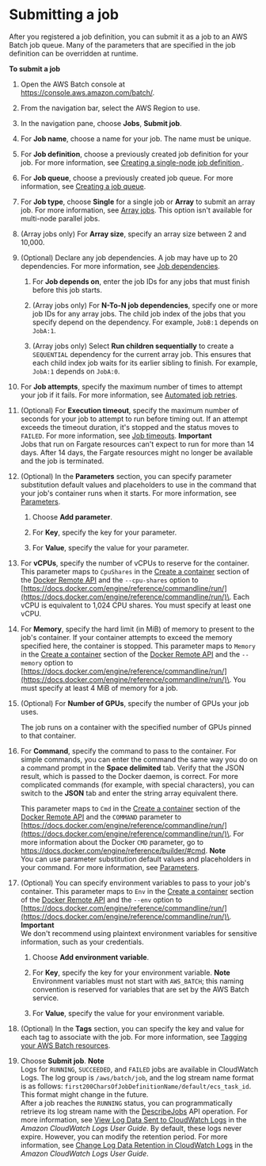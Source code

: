 # Submitting a job<a name="submit_job"></a>

After you registered a job definition, you can submit it as a job to an AWS Batch job queue\. Many of the parameters that are specified in the job definition can be overridden at runtime\.

**To submit a job**

1. Open the AWS Batch console at [https://console\.aws\.amazon\.com/batch/](https://console.aws.amazon.com/batch/)\.

1. From the navigation bar, select the AWS Region to use\.

1. In the navigation pane, choose **Jobs**, **Submit job**\.

1. For **Job name**, choose a name for your job\. The name must be unique\.

1. For **Job definition**, choose a previously created job definition for your job\. For more information, see [Creating a single\-node job definition ](create-job-definition.md)\.

1. For **Job queue**, choose a previously created job queue\. For more information, see [Creating a job queue](create-job-queue.md)\.

1. For **Job type**, choose **Single** for a single job or **Array** to submit an array job\. For more information, see [Array jobs](array_jobs.md)\. This option isn't available for multi\-node parallel jobs\.

1. \(Array jobs only\) For **Array size**, specify an array size between 2 and 10,000\.

1. \(Optional\) Declare any job dependencies\. A job may have up to 20 dependencies\. For more information, see [Job dependencies](job_dependencies.md)\.

   1. For **Job depends on**, enter the job IDs for any jobs that must finish before this job starts\.

   1. \(Array jobs only\) For **N\-To\-N job dependencies**, specify one or more job IDs for any array jobs\. The child job index of the jobs that you specify depend on the dependency\. For example, `JobB:1` depends on `JobA:1`\.

   1. \(Array jobs only\) Select **Run children sequentially** to create a `SEQUENTIAL` dependency for the current array job\. This ensures that each child index job waits for its earlier sibling to finish\. For example, `JobA:1` depends on `JobA:0`\.

1. For **Job attempts**, specify the maximum number of times to attempt your job if it fails\. For more information, see [Automated job retries](job_retries.md)\.

1. \(Optional\) For **Execution timeout**, specify the maximum number of seconds for your job to attempt to run before timing out\. If an attempt exceeds the timeout duration, it's stopped and the status moves to `FAILED`\. For more information, see [Job timeouts](job_timeouts.md)\.
**Important**  
Jobs that run on Fargate resources can't expect to run for more than 14 days\. After 14 days, the Fargate resources might no longer be available and the job is terminated\.

1. \(Optional\) In the **Parameters** section, you can specify parameter substitution default values and placeholders to use in the command that your job's container runs when it starts\. For more information, see [Parameters](job_definition_parameters.md#parameters)\.

   1. Choose **Add parameter**\.

   1. For **Key**, specify the key for your parameter\.

   1. For **Value**, specify the value for your parameter\.

1. For **vCPUs**, specify the number of vCPUs to reserve for the container\. This parameter maps to `CpuShares` in the [Create a container](https://docs.docker.com/engine/api/v1.38/#operation/ContainerCreate) section of the [Docker Remote API](https://docs.docker.com/engine/api/v1.38/) and the `--cpu-shares` option to [https://docs.docker.com/engine/reference/commandline/run/](https://docs.docker.com/engine/reference/commandline/run/)\. Each vCPU is equivalent to 1,024 CPU shares\. You must specify at least one vCPU\.

1. For **Memory**, specify the hard limit \(in MiB\) of memory to present to the job's container\. If your container attempts to exceed the memory specified here, the container is stopped\. This parameter maps to `Memory` in the [Create a container](https://docs.docker.com/engine/api/v1.38/#operation/ContainerCreate) section of the [Docker Remote API](https://docs.docker.com/engine/api/v1.38/) and the `--memory` option to [https://docs.docker.com/engine/reference/commandline/run/](https://docs.docker.com/engine/reference/commandline/run/)\. You must specify at least 4 MiB of memory for a job\.

1. \(Optional\) For **Number of GPUs**, specify the number of GPUs your job uses\.

   The job runs on a container with the specified number of GPUs pinned to that container\.

1. For **Command**, specify the command to pass to the container\. For simple commands, you can enter the command the same way you do on a command prompt in the **Space delimited** tab\. Verify that the JSON result, which is passed to the Docker daemon, is correct\. For more complicated commands \(for example, with special characters\), you can switch to the **JSON** tab and enter the string array equivalent there\.

   This parameter maps to `Cmd` in the [Create a container](https://docs.docker.com/engine/api/v1.38/#operation/ContainerCreate) section of the [Docker Remote API](https://docs.docker.com/engine/api/v1.38/) and the `COMMAND` parameter to [https://docs.docker.com/engine/reference/commandline/run/](https://docs.docker.com/engine/reference/commandline/run/)\. For more information about the Docker `CMD` parameter, go to [https://docs\.docker\.com/engine/reference/builder/\#cmd](https://docs.docker.com/engine/reference/builder/#cmd)\.
**Note**  
You can use parameter substitution default values and placeholders in your command\. For more information, see [Parameters](job_definition_parameters.md#parameters)\.

1. \(Optional\) You can specify environment variables to pass to your job's container\. This parameter maps to `Env` in the [Create a container](https://docs.docker.com/engine/api/v1.38/#operation/ContainerCreate) section of the [Docker Remote API](https://docs.docker.com/engine/api/v1.38/) and the `--env` option to [https://docs.docker.com/engine/reference/commandline/run/](https://docs.docker.com/engine/reference/commandline/run/)\.
**Important**  
We don't recommend using plaintext environment variables for sensitive information, such as your credentials\.

   1. Choose **Add environment variable**\.

   1. For **Key**, specify the key for your environment variable\.
**Note**  
Environment variables must not start with `AWS_BATCH`; this naming convention is reserved for variables that are set by the AWS Batch service\.

   1. For **Value**, specify the value for your environment variable\.

1. \(Optional\) In the **Tags** section, you can specify the key and value for each tag to associate with the job\. For more information, see [Tagging your AWS Batch resources](using-tags.md)\.

1. Choose **Submit job**\.
**Note**  
Logs for `RUNNING`, `SUCCEEDED`, and `FAILED` jobs are available in CloudWatch Logs\. The log group is `/aws/batch/job`, and the log stream name format is as follows: `first200CharsOfJobDefinitionName/default/ecs_task_id`\. This format might change in the future\.  
After a job reaches the `RUNNING` status, you can programmatically retrieve its log stream name with the [DescribeJobs](https://docs.aws.amazon.com/batch/latest/APIReference/API_DescribeJobs.html) API operation\. For more information, see [View Log Data Sent to CloudWatch Logs](https://docs.aws.amazon.com/AmazonCloudWatch/latest/logs/Working-with-log-groups-and-streams.html#ViewingLogData) in the *Amazon CloudWatch Logs User Guide*\. By default, these logs never expire\. However, you can modify the retention period\. For more information, see [Change Log Data Retention in CloudWatch Logs](https://docs.aws.amazon.com/AmazonCloudWatch/latest/logs/SettingLogRetention.html) in the *Amazon CloudWatch Logs User Guide*\.